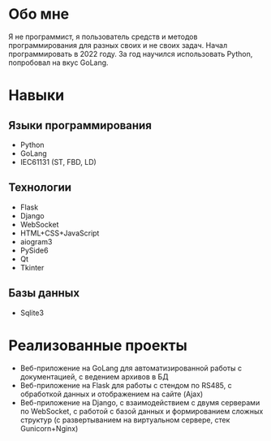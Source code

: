 # Обо мне
Я не программист, я пользователь средств и методов программирования для разных своих и не своих задач.
Начал программировать в 2022 году.
За год научился использовать Python, попробовал на вкус GoLang.
# Навыки
## Языки программирования
* Python
* GoLang
* IEC61131 (ST, FBD, LD)
## Технологии
* Flask
* Django
* WebSocket
* HTML+CSS+JavaScript
* aiogram3
* PySide6
* Qt
* Tkinter
## Базы данных
* Sqlite3
# Реализованные проекты
* Веб-приложение на GoLang для автоматизированной работы с документацией, с ведением архивов в БД
* Веб-приложение на Flask для работы с стендом по RS485, с обработкой данных и отображением на сайте (Ajax)
* Веб-приложение на Django, с взаимодействием с двумя серверами по WebSocket, с работой с базой данных и формированием сложных структур (с развертыванием на виртуальном сервере, стек Gunicorn+Nginx)
